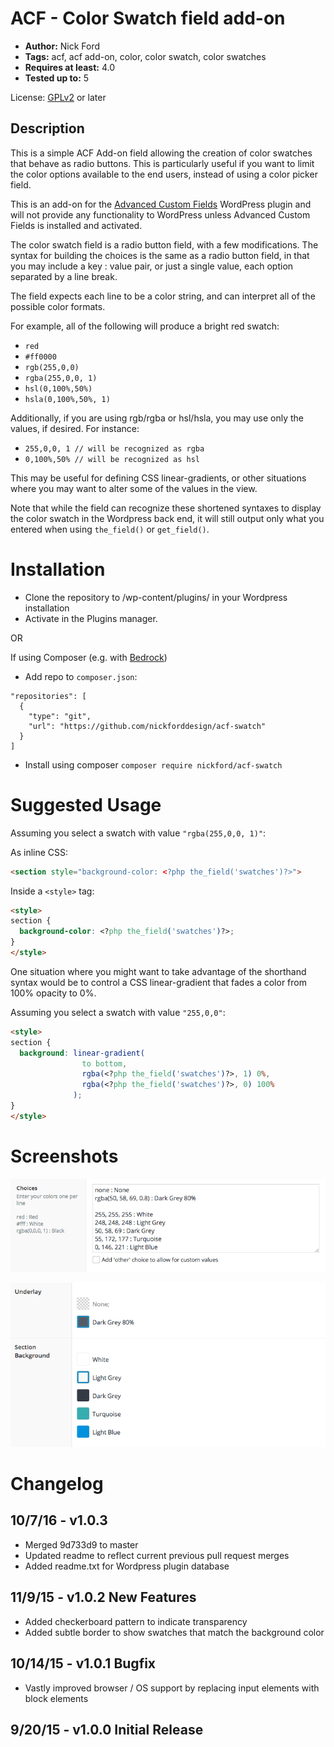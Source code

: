 ACF - Color Swatch field add-on
===

* **Author:** Nick Ford
* **Tags:** acf, acf add-on, color, color swatch, color swatches
* **Requires at least:** 4.0
* **Tested up to:** 5

License: [GPLv2](http://www.gnu.org/licenses/gpl-2.0.html) or later

Description
---

This is a simple ACF Add-on field allowing the creation of color swatches that behave as radio buttons. This is particularly useful if you want to limit the color options available to the end users, instead of using a color picker field.

This is an add-on for the [Advanced Custom Fields](http://wordpress.org/extend/plugins/advanced-custom-fields/)
WordPress plugin and will not provide any functionality to WordPress unless Advanced Custom Fields is installed and activated.

The color swatch field is a radio button field, with a few modifications. The syntax for building the choices is the same as a radio button field, in that you may include a key : value pair, or just a single value, each option separated by a line break.

The field expects each line to be a color string, and can interpret all of the possible color formats.

For example, all of the following will produce a bright red swatch:

* `red`
* `#ff0000`
* `rgb(255,0,0)`
* `rgba(255,0,0, 1)`
* `hsl(0,100%,50%)`
* `hsla(0,100%,50%, 1)`

Additionally, if you are using rgb/rgba or hsl/hsla, you may use only the values, if desired. For instance:

* `255,0,0, 1 // will be recognized as rgba`
* `0,100%,50% // will be recognized as hsl`

This may be useful for defining CSS linear-gradients, or other situations where you may want to alter some of the values in the view.

Note that while the field can recognize these shortened syntaxes to display the color swatch in the Wordpress back end, it will still output only what you entered when using `the_field()` or `get_field()`.

Installation
===

* Clone the repository to /wp-content/plugins/ in your Wordpress installation
* Activate in the Plugins manager.

OR

If using Composer (e.g. with [Bedrock](https://roots.io/bedrock/))
* Add repo to `composer.json`:
```
"repositories": [
  {
    "type": "git",
    "url": "https://github.com/nickforddesign/acf-swatch"
  }
]
```
* Install using composer `composer require nickford/acf-swatch`

Suggested Usage
===

Assuming you select a swatch with value `"rgba(255,0,0, 1)"`:

As inline CSS:

```html
<section style="background-color: <?php the_field('swatches')?>">
```

Inside a `<style>` tag:

```html
<style>
section {
  background-color: <?php the_field('swatches')?>;
}
</style>
```

One situation where you might want to take advantage of the shorthand syntax would be to control a CSS linear-gradient that fades a color from 100% opacity to 0%.

Assuming you select a swatch with value `"255,0,0"`:

```html
<style>
section {
  background: linear-gradient(
                to bottom,
                rgba(<?php the_field('swatches')?>, 1) 0%,
                rgba(<?php the_field('swatches')?>, 0) 100%
              );
}
</style>
```

Screenshots
===

![Choices Field](/images/choices.png?raw=true)

![Color Swatches](/images/swatches.png?raw=true)

Changelog
===

10/7/16 - v1.0.3 
---
* Merged 9d733d9 to master
* Updated readme to reflect current previous pull request merges
* Added readme.txt for Wordpress plugin database

11/9/15 - v1.0.2 New Features
---
* Added checkerboard pattern to indicate transparency
* Added subtle border to show swatches that match the background color

10/14/15 - v1.0.1 Bugfix
---
* Vastly improved browser / OS support by replacing input elements with block elements

9/20/15 - v1.0.0 Initial Release
---
